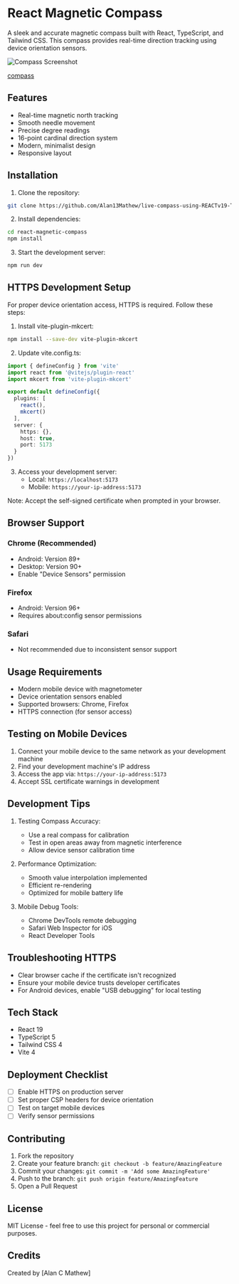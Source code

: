 # React Magnetic Compass

A sleek and accurate magnetic compass built with React, TypeScript, and Tailwind CSS. This compass provides real-time direction tracking using device orientation sensors.

![Compass Screenshot](https://github.com/user-attachments/assets/e8121efb-a989-453a-9de4-6410a99be54f)


[compass](https://github.com/user-attachments/assets/17d34b07-03cc-40b7-9e95-d9ec90da1a53)


## Features

- Real-time magnetic north tracking
- Smooth needle movement
- Precise degree readings
- 16-point cardinal direction system
- Modern, minimalist design
- Responsive layout


## Installation

1. Clone the repository:
```bash
git clone https://github.com/Alan13Mathew/live-compass-using-REACTv19-Tailwindv4.git
```

2. Install dependencies:
```bash
cd react-magnetic-compass
npm install
```

3. Start the development server:
```bash
npm run dev
```

## HTTPS Development Setup

For proper device orientation access, HTTPS is required. Follow these steps:

1. Install vite-plugin-mkcert:
```bash
npm install --save-dev vite-plugin-mkcert
```

2. Update vite.config.ts:
```typescript
import { defineConfig } from 'vite'
import react from '@vitejs/plugin-react'
import mkcert from 'vite-plugin-mkcert'

export default defineConfig({
  plugins: [
    react(),
    mkcert()
  ],
  server: {
    https: {},
    host: true,
    port: 5173
  }
})
```

3. Access your development server:
   - Local: `https://localhost:5173`
   - Mobile: `https://your-ip-address:5173`

Note: Accept the self-signed certificate when prompted in your browser.

## Browser Support

### Chrome (Recommended)
- Android: Version 89+
- Desktop: Version 90+
- Enable "Device Sensors" permission

### Firefox
- Android: Version 96+
- Requires about:config sensor permissions

### Safari
- Not recommended due to inconsistent sensor support

## Usage Requirements

- Modern mobile device with magnetometer
- Device orientation sensors enabled
- Supported browsers: Chrome, Firefox
- HTTPS connection (for sensor access)

## Testing on Mobile Devices

1. Connect your mobile device to the same network as your development machine
2. Find your development machine's IP address
3. Access the app via: `https://your-ip-address:5173`
4. Accept SSL certificate warnings in development

## Development Tips

1. Testing Compass Accuracy:
   - Use a real compass for calibration
   - Test in open areas away from magnetic interference
   - Allow device sensor calibration time

2. Performance Optimization:
   - Smooth value interpolation implemented
   - Efficient re-rendering
   - Optimized for mobile battery life

3. Mobile Debug Tools:
   - Chrome DevTools remote debugging
   - Safari Web Inspector for iOS
   - React Developer Tools

## Troubleshooting HTTPS

- Clear browser cache if the certificate isn't recognized
- Ensure your mobile device trusts developer certificates
- For Android devices, enable "USB debugging" for local testing

## Tech Stack

- React 19
- TypeScript 5
- Tailwind CSS 4
- Vite 4

## Deployment Checklist

- [ ] Enable HTTPS on production server
- [ ] Set proper CSP headers for device orientation
- [ ] Test on target mobile devices
- [ ] Verify sensor permissions

## Contributing

1. Fork the repository
2. Create your feature branch: `git checkout -b feature/AmazingFeature`
3. Commit your changes: `git commit -m 'Add some AmazingFeature'`
4. Push to the branch: `git push origin feature/AmazingFeature`
5. Open a Pull Request

## License

MIT License - feel free to use this project for personal or commercial purposes.

## Credits

Created by [Alan C Mathew]
